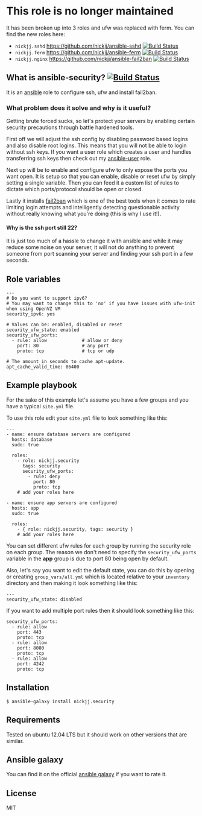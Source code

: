 # This role is no longer maintained

It has been broken up into 3 roles and ufw was replaced with ferm. You can find the new roles here:

- `nickjj.sshd` https://github.com/nickjj/ansible-sshd [![Build Status](https://secure.travis-ci.org/nickjj/ansible-sshd.png)](http://travis-ci.org/nickjj/ansible-sshd)
- `nickjj.ferm` https://github.com/nickjj/ansible-ferm [![Build Status](https://secure.travis-ci.org/nickjj/ansible-ferm.png)](http://travis-ci.org/nickjj/ansible-fail2ban)
- `nickjj.nginx` https://github.com/nickjj/ansible-fail2ban [![Build Status](https://secure.travis-ci.org/nickjj/ansible-fail2ban.png)](http://travis-ci.org/nickjj/ansible-fail2ban)

## What is ansible-security? [![Build Status](https://secure.travis-ci.org/nickjj/ansible-security.png)](http://travis-ci.org/nickjj/ansible-security)

It is an [ansible](http://www.ansible.com/home) role to configure ssh, ufw and install fail2ban.

### What problem does it solve and why is it useful?

Getting brute forced sucks, so let's protect your servers by enabling certain security precautions through battle hardened tools.

First off we will adjust the ssh config by disabling password based logins and also disable root logins. This means that you will not be able to login without ssh keys. If you want a user role which creates a user and handles transferring ssh keys then check out my [ansible-user](https://github.com/nickjj/ansible-user) role.

Next up will be to enable and configure ufw to only expose the ports you want open. It is setup so that you can enable, disable or reset ufw by simply setting a single variable. Then you can feed it a custom list of rules to dictate which ports/protocol should be open or closed.

Lastly it installs [fail2ban](http://www.fail2ban.org/wiki/index.php/Main_Page) which is one of the best tools when it comes to rate limiting login attempts and intelligently detecting questionable activity without really knowing what you're doing (this is why I use it!).

#### Why is the ssh port still 22?

It is just too much of a hassle to change it with ansible and while it may reduce some noise on your server, it will not do anything to prevent someone from port scanning your server and finding your ssh port in a few seconds.

## Role variables

```
---
# Do you want to support ipv6?
# You may want to change this to 'no' if you have issues with ufw-init when using OpenVZ VM
security_ipv6: yes

# Values can be: enabled, disabled or reset
security_ufw_state: enabled
security_ufw_ports:
  - rule: allow             # allow or deny
    port: 80                # any port
    proto: tcp              # tcp or udp

# The amount in seconds to cache apt-update.
apt_cache_valid_time: 86400
```

## Example playbook

For the sake of this example let's assume you have a few groups and you have a typical `site.yml` file.

To use this role edit your `site.yml` file to look something like this:

```
---
- name: ensure database servers are configured
  hosts: database
  sudo: true

  roles:
    - role: nickjj.security
      tags: security
      security_ufw_ports:
        - rule: deny
          port: 80
          proto: tcp
    # add your roles here

- name: ensure app servers are configured
  hosts: app
  sudo: true

  roles:
    - { role: nickjj.security, tags: security }
    # add your roles here
```

You can set different ufw rules for each group by running the security role on each group. The reason we don't need to specify the `security_ufw_ports` variable in the **app** group is due to port 80 being open by default.

Also, let's say you want to edit the default state, you can do this by opening or creating `group_vars/all.yml` which is located relative to your `inventory` directory and then making it look something like this:

```
---
security_ufw_state: disabled
```

If you want to add multiple port rules then it should look something like this:

```
security_ufw_ports:
  - rule: allow
    port: 443
    proto: tcp
  - rule: allow
    port: 8080
    proto: tcp
  - rule: allow
    port: 4242
    proto: tcp          
```

## Installation

`$ ansible-galaxy install nickjj.security`

## Requirements

Tested on ubuntu 12.04 LTS but it should work on other versions that are similar.

## Ansible galaxy

You can find it on the official [ansible galaxy](https://galaxy.ansible.com/list#/roles/839) if you want to rate it.

## License

MIT